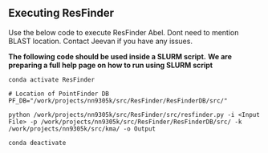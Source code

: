 **Executing ResFinder** 
----------------------
Use the below code to execute ResFinder Abel. Dont need to mention BLAST location.
Contact Jeevan if you have any issues. 


**The following code should be used inside a SLURM script.**
**We are preparing a full help page on how to run using SLURM script**

```
conda activate ResFinder 

# Location of PointFinder DB
PF_DB="/work/projects/nn9305k/src/ResFinder/ResFinderDB/src/"

python /work/projects/nn9305k/src/ResFinder/src/resfinder.py -i <Input File> -p /work/projects/nn9305k/src/ResFinder/ResFinderDB/src/ -k /work/projects/nn9305k/src/kma/ -o Output

conda deactivate
```

